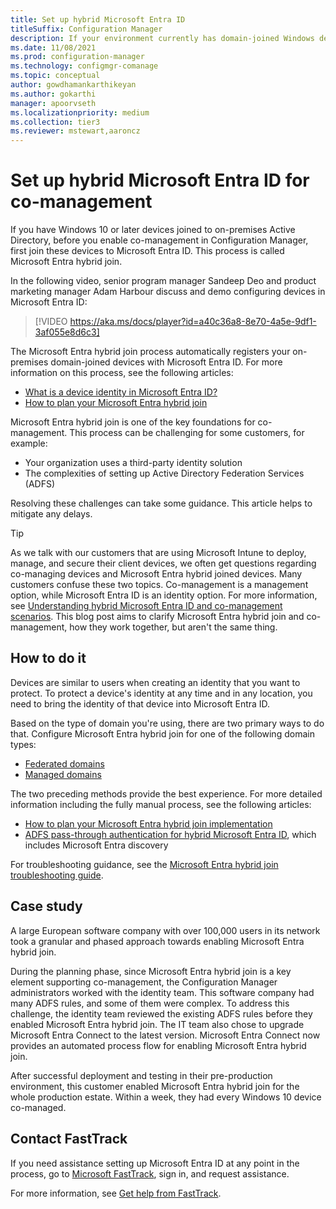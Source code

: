 ```yaml
---
title: Set up hybrid Microsoft Entra ID
titleSuffix: Configuration Manager
description: If your environment currently has domain-joined Windows devices, set up hybrid Microsoft Entra ID before you enable co-management
ms.date: 11/08/2021
ms.prod: configuration-manager
ms.technology: configmgr-comanage
ms.topic: conceptual
author: gowdhamankarthikeyan
ms.author: gokarthi
manager: apoorvseth
ms.localizationpriority: medium
ms.collection: tier3
ms.reviewer: mstewart,aaroncz 
---
```


# Set up hybrid Microsoft Entra ID for co-management

If you have Windows 10 or later devices joined to on-premises Active Directory, before you enable co-management in Configuration Manager, first join these devices to Microsoft Entra ID. This process is called Microsoft Entra hybrid join.

In the following video, senior program manager Sandeep Deo and product marketing manager Adam Harbour discuss and demo configuring devices in Microsoft Entra ID:

> [!VIDEO https://aka.ms/docs/player?id=a40c36a8-8e70-4a5e-9df1-3af055e8d6c3]

The Microsoft Entra hybrid join process automatically registers your on-premises domain-joined devices with Microsoft Entra ID. For more information on this process, see the following articles:

- [What is a device identity in Microsoft Entra ID?](/azure/active-directory/devices/overview)
- [How to plan your Microsoft Entra hybrid join](/azure/active-directory/devices/hybrid-azuread-join-plan)

Microsoft Entra hybrid join is one of the key foundations for co-management. This process can be challenging for some customers, for example:

- Your organization uses a third-party identity solution
- The complexities of setting up Active Directory Federation Services (ADFS)

Resolving these challenges can take some guidance. This article helps to mitigate any delays.

> [!TIP]
> As we talk with our customers that are using Microsoft Intune to deploy, manage, and secure their client devices, we often get questions regarding co-managing devices and Microsoft Entra hybrid joined devices. Many customers confuse these two topics. Co-management is a management option, while Microsoft Entra ID is an identity option. For more information, see [Understanding hybrid Microsoft Entra ID and co-management scenarios](https://techcommunity.microsoft.com/t5/microsoft-endpoint-manager-blog/understanding-hybrid-azure-ad-join-and-co-management/ba-p/2221201). This blog post aims to clarify Microsoft Entra hybrid join and co-management, how they work together, but aren't the same thing.

## How to do it

Devices are similar to users when creating an identity that you want to protect. To protect a device's identity at any time and in any location, you need to bring the identity of that device into Microsoft Entra ID.

Based on the type of domain you're using, there are two primary ways to do that. Configure Microsoft Entra hybrid join for one of the following domain types:

- [Federated domains](/azure/active-directory/devices/hybrid-azuread-join-federated-domains)
- [Managed domains](/azure/active-directory/devices/hybrid-azuread-join-managed-domains)

The two preceding methods provide the best experience. For more detailed information including the fully manual process, see the following articles:

- [How to plan your Microsoft Entra hybrid join implementation](/azure/active-directory/devices/hybrid-azuread-join-plan)
- [ADFS pass-through authentication for hybrid Microsoft Entra ID](/windows-server/identity/ad-fs/ad-fs-overview), which includes Microsoft Entra discovery

For troubleshooting guidance, see the [Microsoft Entra hybrid join troubleshooting guide](/azure/active-directory/devices/troubleshoot-hybrid-join-windows-current).

## Case study

A large European software company with over 100,000 users in its network took a granular and phased approach towards enabling Microsoft Entra hybrid join.

During the planning phase, since Microsoft Entra hybrid join is a key element supporting co-management, the Configuration Manager administrators worked with the identity team. This software company had many ADFS rules, and some of them were complex. To address this challenge, the identity team reviewed the existing ADFS rules before they enabled Microsoft Entra hybrid join. The IT team also chose to upgrade Microsoft Entra Connect to the latest version. Microsoft Entra Connect now provides an automated process flow for enabling Microsoft Entra hybrid join.

After successful deployment and testing in their pre-production environment, this customer enabled Microsoft Entra hybrid join for the whole production estate. Within a week, they had every Windows 10 device co-managed.

## Contact FastTrack

If you need assistance setting up Microsoft Entra ID at any point in the process, go to [Microsoft FastTrack](https://microsoft.com/fasttrack/), sign in, and request assistance.

For more information, see [Get help from FastTrack](quickstart-fasttrack.md).
